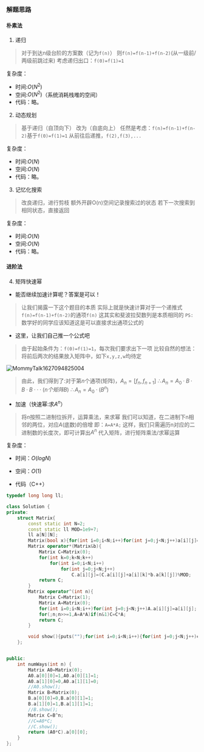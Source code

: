 ### 解题思路
#### 朴素法
1. 递归
> 对于到达n级台阶的方案数（记为`f(n)`）
> 则`f(n)=f(n-1)+f(n-2)`(从一级前/两级前跳过来)
> 考虑递归出口：`f(0)=f(1)=1`

 复杂度：
- 时间:$O(N^2)$
- 空间:$O(N^2)$（系统消耗栈堆的空间）
- 代码：略。

2. 动态规划
> 基于递归（自顶向下）
> 改为（自底向上）
> 任然是考虑：`f(n)=f(n-1)+f(n-2)`基于`f(0)=f(1)=1`
> 从前往后递推，`f(2),f(3),...`

复杂度：
- 时间:$O(N)$
- 空间:$O(N)$
- 代码：略。



3. 记忆化搜索
> 改良递归，进行剪枝
> 额外开辟O(n)空间记录搜索过的状态
> 若下一次搜索到相同状态，直接返回

复杂度：
- 时间:$O(N)$
- 空间:$O(N)$
- 代码：略。

#### 进阶法

4. 矩阵快速幂
- 能否继续加速计算呢？答案是可以！
> 让我们揭露一下这个题目的本质
> 实际上就是快速计算对于一个递推式`f(n)=f(n-1)+f(n-2)`的通项`f(n)`
> 这其实和斐波拉契数列是本质相同的
> `PS:`数学好的同学应该知道这是可以直接求出通项公式的
- 这里，让我们自己推一个公式吧
> 由于起始条件为：`f(0)=f(1)=1`，每次我们要求出下一项
> 比较自然的想法：将前后两次的结果放入矩阵中，如下`x,y,z,w`均待定

![MommyTalk1627094825004](https://user-images.githubusercontent.com/83717535/126855380-1f67d147-f672-4e03-9e6d-b033c6733a3d.png)


> 由此，我们得到了:对于第$n$个通项(矩阵)，$A_n=[f_n,f_{n+1}]$
> $\therefore A_n=A_0·B·B·B···(n个矩阵B)$
> $\therefore A_n=A_0·(B^n)$

- 加速（快速幂:求$A^n$）
> 将$n$按照二进制位拆开，运算乘法，来求幂
> 我们可以知道，在二进制下n相邻的两位，对应$A$(底数)的倍增
> 即：`A=A*A;`
> 这样，我们只需遍历n对应的二进制数的长度次，即可计算出$A^n$
> 代入矩阵，进行矩阵乘法/求幂运算

复杂度：
- 时间：$O(logN)$
- 空间：$O(1)$

- 代码（C++）

```cpp
typedef long long ll;

class Solution {
private:
    struct Matrix{
        const static int N=2;
        const static ll MOD=1e9+7;
        ll a[N][N];
        Matrix(bool x){for(int i=0;i<N;i++)for(int j=0;j<N;j++)a[i][j]=x?i==j:0;}
        Matrix operator*(Matrix&b){
            Matrix C=Matrix(0);
            for(int k=0;k<N;k++)
                for(int i=0;i<N;i++)
                    for(int j=0;j<N;j++)
                        C.a[i][j]=(C.a[i][j]+a[i][k]*b.a[k][j])%MOD;
            return C;
        }
        Matrix operator^(int n){
            Matrix C=Matrix(1);
            Matrix A=Matrix(0);
            for(int i=0;i<N;i++)for(int j=0;j<N;j++)A.a[i][j]=a[i][j];
            for(;n;n>>=1,A=A*A)if(n&1)C=C*A;
            return C;
        }

        void show(){puts("");for(int i=0;i<N;i++){for(int j=0;j<N;j++)cout<<a[i][j]<<" ";puts("");}}
    };


public:
    int numWays(int n) {
        Matrix A0=Matrix(0);
        A0.a[0][0]=1,A0.a[0][1]=1;
        A0.a[1][0]=0,A0.a[1][1]=0;
        //A0.show();
        Matrix B=Matrix(0);
        B.a[0][0]=0,B.a[0][1]=1;
        B.a[1][0]=1,B.a[1][1]=1;
        //B.show();
        Matrix C=B^n;
        //C=A0*C;
        //C.show();        
        return (A0*C).a[0][0];
    }
};
```
